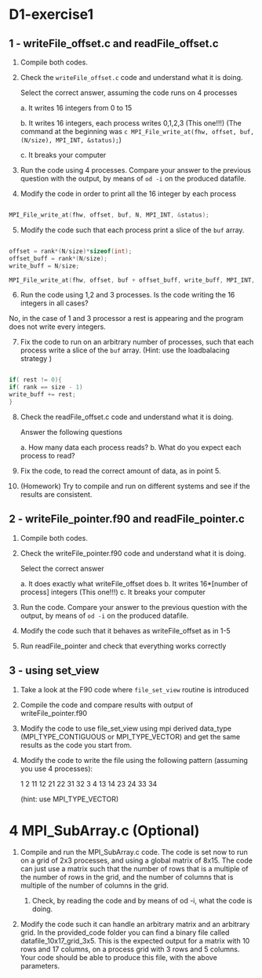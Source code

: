 # D1-exercise1


## 1 - writeFile_offset.c and readFile_offset.c


1. Compile both codes. 
2. Check the `writeFile_offset.c` code and understand what it is
   doing.

   Select the correct answer, assuming the code runs on 4 processes

   a. It writes 16 integers from 0 to 15

   b. It writes 16 integers, each process writes 0,1,2,3 (This one!!!)
        (The command at the beginning was ```c MPI_File_write_at(fhw, offset, buf, (N/size), MPI_INT, &status);```)

   c. It breaks your computer

3. Run the code using 4 processes. Compare your answer to the previous
   question with the output, by means of `od -i` on the produced
   datafile.

4. Modify the code in order to print all the 16 integer by each
   process

```c

MPI_File_write_at(fhw, offset, buf, N, MPI_INT, &status);
```

5. Modify the code such that each process print a slice of the `buf`
   array.

```c

offset = rank*(N/size)*sizeof(int);
offset_buff = rank*(N/size);
write_buff = N/size;

MPI_File_write_at(fhw, offset, buf + offset_buff, write_buff, MPI_INT, &status);

```

6. Run the code using 1,2 and 3 processes. Is the code writing the 16
   integers in all cases?

No, in the case of 1 and 3 processor a rest is appearing and the program does not write every integers.

7. Fix the code to run on an arbitrary number of processes, such that
   each process write a slice of the `buf` array.  (Hint: use the
   loadbalacing strategy )

```c

if( rest != 0){
if( rank == size - 1)
write_buff += rest;
}

```

8. Check the readFile_offset.c code and understand what it is doing.
  
   Answer the following questions

   a. How many data each process reads?
   b. What do you expect each process to read?

9. Fix the code, to read the correct amount of data, as in point 5.
  
10. (Homework) Try to compile and run on different systems and see if
    the results are consistent.

## 2 - writeFile_pointer.f90 and readFile_pointer.c


1. Compile both codes.

2. Check the writeFile_pointer.f90 code and understand what it is
   doing.
 
   Select the correct answer

   a. It does exactly what writeFile_offset does 
   b. It writes 16*[number of process] integers (This one!!!)
   c. It breaks your computer

3. Run the code. Compare your answer to the previous question with the
   output, by means of `od -i` on the produced datafile.

4. Modify the code such that it behaves as writeFile_offset as in 1-5

5. Run readFile_pointer and check that everything works correctly


## 3 - using set_view


1. Take a look at the F90 code where `file_set_view` routine is introduced

2. Compile the code and compare results with output of writeFile_pointer.f90

3. Modify the code to use file_set_view using mpi derived data_type (MPI_TYPE_CONTIGUOUS or MPI_TYPE_VECTOR) and get the same results as the code you start from.

4. Modify the code to write the file using the following pattern (assuming you use 4 processes):

   1 2 11 12 21 22 31 32 3 4 13 14 23 24 33 34

   (hint: use MPI_TYPE_VECTOR)


4 MPI_SubArray.c (Optional) 
===========================

1. Compile and run the MPI_SubArray.c code. The code is set now to run on a grid of 2x3 processes, and using a global matrix of 8x15. The code can
   just use a matrix such that the number of rows that is a multiple of the number of rows in the grid, and the number of columns that is multiple of the number of columns in the grid.

   1. Check, by reading the code and by means of od -i, what the code is doing.

2. Modify the code such it can handle an arbitrary matrix and an arbitrary grid.
   In the provided_code folder you can find a binary file called datafile_10x17_grid_3x5.
   This is the expected output for a matrix with 10 rows and 17 columns, on a process grid with
   3 rows and 5 columns. Your code should be able to produce this file, with the above parameters.


